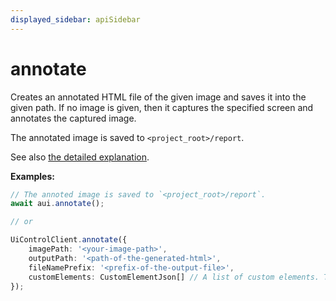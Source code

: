 ```yaml
---
displayed_sidebar: apiSidebar
---
```

# annotate

Creates an annotated HTML file of the given image and saves it into the given path. If no image is given, then it captures the specified screen and annotates the captured image.

The annotated image is saved to `<project_root>/report`.

See also [the detailed explanation](../../general/05-Tooling/annotation.md#static-annotation).

**Examples:**
```typescript 
// The annoted image is saved to `<project_root>/report`.
await aui.annotate();

// or

UiControlClient.annotate({
    imagePath: '<your-image-path>',
    outputPath: '<path-of-the-generated-html>',
    fileNamePrefix: '<prefix-of-the-output-file>',
    customElements: CustomElementJson[] // A list of custom elements. The AI model will use them to detect elements similar to them.
});
```

